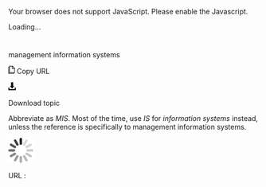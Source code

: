 Your browser does not support JavaScript. Please enable the Javascript.

Loading...

# 

management information systems

![Copy URL](media/management-information-systems/Copy.png)
Copy URL

![Download](media/management-information-systems/Download.png)

Download topic

Abbreviate as *MIS*. Most of the time, use *IS* for *information systems* instead, unless the reference is specifically to management information systems.

![In progress](media/management-information-systems/activity-large.gif)

URL :
